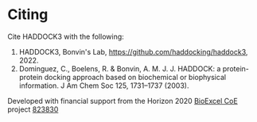 # Citing

Cite HADDOCK3 with the following:

1. HADDOCK3, Bonvin's Lab, https://github.com/haddocking/haddock3, 2022.
2. Dominguez, C., Boelens, R. & Bonvin, A. M. J. J. HADDOCK: a protein-protein docking approach based on biochemical or biophysical information. J Am Chem Soc 125, 1731–1737 (2003).

Developed with financial support from the Horizon 2020 [BioExcel CoE](https://www.bioexcel.eu) project [823830](https://cordis.europa.eu/project/id/823830)
